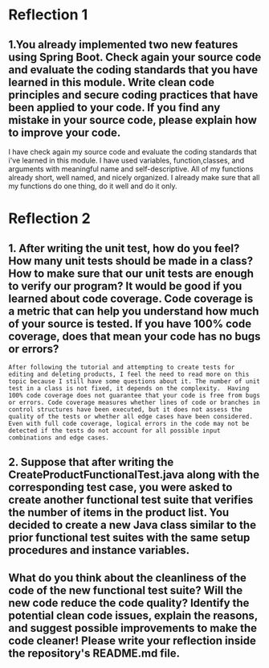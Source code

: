 # Reflection 1

## 1.You already implemented two new features using Spring Boot. Check again your source code and evaluate the coding standards that you have learned in this module. Write clean code principles and secure coding practices that have been applied to your code.  If you find any mistake in your source code, please explain how to improve your code. 

 I have check again my source code and evaluate the coding standards that i've learned in this module. I have used variables, function,classes, and arguments with meaningful name and self-descriptive. All of my functions already short, well named, and nicely organized. I already make sure that all my functions do one thing, do it well and do it only.


# Reflection 2

## 1. After writing the unit test, how do you feel? How many unit tests should be made in a class? How to make sure that our unit tests are enough to verify our program? It would be good if you learned about code coverage. Code coverage is a metric that can help you understand how much of your source is tested. If you have 100% code coverage, does that mean your code has no bugs or errors?

    After following the tutorial and attempting to create tests for editing and deleting products, I feel the need to read more on this topic because I still have some questions about it. The number of unit test in a class is not fixed, it depends on the complexity.  Having 100% code coverage does not guarantee that your code is free from bugs or errors. Code coverage measures whether lines of code or branches in control structures have been executed, but it does not assess the quality of the tests or whether all edge cases have been considered. Even with full code coverage, logical errors in the code may not be detected if the tests do not account for all possible input combinations and edge cases.

## 2. Suppose that after writing the CreateProductFunctionalTest.java along with the corresponding test case, you were asked to create another functional test suite that verifies the number of items in the product list. You decided to create a new Java class similar to the prior functional test suites with the same setup procedures and instance variables. 
## What do you think about the cleanliness of the code of the new functional test suite? Will the new code reduce the code quality? Identify the potential clean code issues, explain the reasons, and suggest possible improvements to make the code cleaner! Please write your reflection inside the repository's README.md file.




